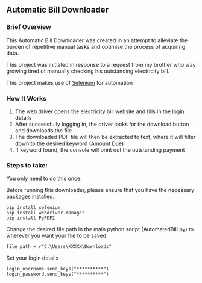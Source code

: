## Automatic Bill Downloader

### Brief Overview
<p>This Automatic Bill Downloader was created in an attempt to alleviate the burden of repetitive 
manual tasks and optimise the process of acquiring data.</p>
<p>This project was initiated in response to a request from my brother who was growing tired of manually checking his
outstanding electricity bill.</p>
<p>This project makes use of <a href="https://www.selenium.dev/">Selenium</a> for automation</p>

### How It Works
<ol>
    <li>The web driver opens the electricity bill website and fills in the login details</li>
    <li>After successfully logging in, the driver looks for the download button and downloads the file</li>
    <li>The downloaded PDF file will then be extracted to text, 
        where it will filter down to the desired keyword (Amount Due)</li>
    <li>If keyword found, the console will print out the outstanding payment</li>
</ol>

### Steps to take:
<p>You only need to do this once.</p>
<p>Before running this downloader, please ensure that you have the necessary packages installed.</p>

```
pip install selenium
pip install webdriver-manager
pip install PyPDF2
```
<p>Change the desired file path in the main python script (AutomatedBill.py) to wherever you want your file to be 
saved.</p>

```
file_path = r"C:\Users\XXXXX\Downloads"
```

<p>Set your login details</p>

```
login_username.send_keys("**********")
login_password.send_keys("**********")
```

